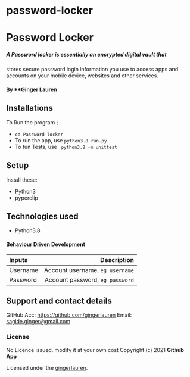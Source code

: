 # password-locker
# Password Locker

##### A Password locker is essentially an encrypted digital vault that

stores secure password login information you use to access apps
and accounts on your mobile device, websites and other services.

#### By **Ginger Lauren ####

## Installations ##

To Run the program ;

- `cd Password-locker`
- To run the app, use `python3.8 run.py`
- To tun Tests, use ` python3.8 -m unittest`

## Setup

Install these:

- Python3
- pyperclip

## Technologies used

- Python3.8

#### Behaviour Driven Development

| Inputs   |                     Description |
| :------- | ------------------------------: |
| Username | Account username, `eg username` |
| Password | Account password, `eg password` |

## Support and contact details

 GitHub Acc: https://github.com/gingerlauren
 Email: sagide.ginger@gmail.com

### License

No Licence issued. modify it at your own cost
Copyright (c) 2021 **Github App**

Licensed under the [gingerlauren](LICENSE).
